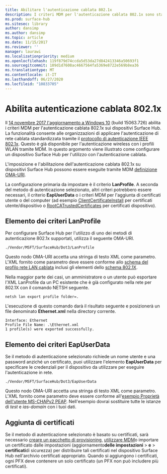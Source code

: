 ```yaml
---
title: Abilitare l'autenticazione cablata 802.1x
description: I criteri MDM per l'autenticazione cablata 802.1x sono stati abilitati nei dispositivi Surface Hub.
ms.prod: surface-hub
ms.sitesec: library
author: dansimp
ms.author: dansimp
ms.topic: article
ms.date: 11/15/2017
ms.reviewer: ''
manager: laurawi
ms.localizationpriority: medium
ms.openlocfilehash: 119f879d74ccda5d53da27d842413346a50693f1
ms.sourcegitcommit: 109d1d7608ac4667564fa5369e8722e569b8ea36
ms.translationtype: MT
ms.contentlocale: it-IT
ms.lasthandoff: 06/27/2020
ms.locfileid: "10833705"
---
```

# Abilita autenticazione cablata 802.1x

Il [14 novembre 2017 l'aggiornamento a Windows 10](https://support.microsoft.com/help/4048954/windows-10-update-kb4048954) (build 15063.726) abilita i criteri MDM per l'autenticazione cablata 802.1x sui dispositivi Surface Hub. La funzionalità consente alle organizzazioni di applicare l'autenticazione di rete cablata standardizzata tramite il [protocollo di autenticazione IEEE 802.1x](http://www.ieee802.org/1/pages/802.1x-2010.html). Questo è già disponibile per l'autenticazione wireless con i profili WLAN tramite MDM. In questo argomento viene illustrato come configurare un dispositivo Surface Hub per l'utilizzo con l'autenticazione cablata. 

L'imposizione e l'abilitazione dell'autenticazione cablata 802.1x su dispositivi Surface Hub possono essere eseguite tramite MDM [definizione OMA-URI](https://docs.microsoft.com/intune-classic/deploy-use/windows-10-policy-settings-in-microsoft-intune#oma-uri-settings). 

La configurazione primaria da impostare è il criterio **LanProfile**. A seconda del metodo di autenticazione selezionato, altri criteri potrebbero essere necessari, il criterio **EapUserData** o i criteri MDM per l'aggiunta di certificati utente o del computer (ad esempio [ClientCertificateInstall](https://docs.microsoft.com/windows/client-management/mdm/clientcertificateinstall-csp) per certificati utente/dispositivo o [RootCATrustedCertificates](https://docs.microsoft.com/windows/client-management/mdm/rootcacertificates-csp) per certificati dispositivo). 

##  <a name="lanprofile-policy-element"></a>Elemento dei criteri LanProfile

Per configurare Surface Hub per l'utilizzo di uno dei metodi di autenticazione 802.1x supportati, utilizza il seguente OMA-URI. 

```
./Vendor/MSFT/SurfaceHub/Dot3/LanProfile
```

Questo nodo OMA-URI accetta una stringa di testo XML come parametro. L'XML fornito come parametro deve essere conforme allo [schema del profilo rete LAN cablata](https://msdn.microsoft.com/library/cc233002.aspx) inclusi gli elementi dello [schema 802.1X](https://msdn.microsoft.com/library/cc233003.aspx). 

Nella maggior parte dei casi, un amministratore o un utente può esportare l'XML LanProfile da un PC esistente che è già configurato nella rete per 802.1X con il comando NETSH seguente. 

```
netsh lan export profile folder=.
```

L'esecuzione di questo comando darà il risultato seguente e posizionerà un file denominato **Ethernet.xml** nella directory corrente. 

```
Interface: Ethernet
Profile File Name: .\Ethernet.xml
1 profile(s) were exported successfully.
```

##  <a name="eapuserdata-policy-element"></a>Elemento dei criteri EapUserData

Se il metodo di autenticazione selezionato richiede un nome utente e una password anziché un certificato, puoi utilizzare l'elemento **EapUserData** per specificare le credenziali per il dispositivo da utilizzare per eseguire l'autenticazione in rete. 

```
./Vendor/MSFT/SurfaceHub/Dot3/EapUserData 
```

Questo nodo OMA-URI accetta una stringa di testo XML come parametro. L'XML fornito come parametro deve essere conforme all'[esempio Proprietà dell'utente MS-CHAPv2 PEAP](https://msdn.microsoft.com/library/windows/desktop/bb891979). Nell'esempio dovrai sostituire tutte le istanze di *test* e *ias-domain* con i tuoi dati.



##  <a name="adding-certificates"></a>Aggiunta di certificati

Se il metodo di autenticazione selezionato è basato su certificati, sarà necessario [creare un pacchetto di provisioning](provisioning-packages-for-surface-hub.md), [utilizzare MDM](https://docs.microsoft.com/windows/client-management/mdm/clientcertificateinstall-csp)o importare un certificato dalle impostazioni (aggiornamento**delle impostazioni**  >  **e**  >  **certificati**di sicurezza) per distribuire tali certificati nel dispositivo Surface Hub nell'archivio certificati appropriato. Quando si aggiungono i certificati, ogni PFX deve contenere un solo certificato (un PFX non può includere più certificati).


